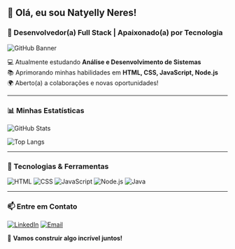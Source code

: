 ## 👋 Olá, eu sou Natyelly Neres!
### 🚀 Desenvolvedor(a) Full Stack | Apaixonado(a) por Tecnologia

![GitHub Banner](https://raw.githubusercontent.com/Natyellyneres/Natyellyneres/main/banner.png)


💻 Atualmente estudando **Análise e Desenvolvimento de Sistemas**  
📚 Aprimorando minhas habilidades em **HTML, CSS, JavaScript, Node.js**  
🌍 Aberto(a) a colaborações e novas oportunidades!

---

### 📊 Minhas Estatísticas
![GitHub Stats](https://github-readme-stats.vercel.app/api?username=NatyellyNeres&show_icons=true&theme=radical)

![Top Langs](https://github-readme-stats.vercel.app/api/top-langs?username=NatyellyNeres&layout=compact&theme=radical)


---

### 🚀 Tecnologias & Ferramentas

![HTML](https://img.shields.io/badge/HTML-E34F26?style=for-the-badge&logo=html5&logoColor=white)
![CSS](https://img.shields.io/badge/CSS-1572B6?style=for-the-badge&logo=css&logoColor=white)
![JavaScript](https://img.shields.io/badge/JavaScript-F7DF1E?style=for-the-badge&logo=javascript&logoColor=black)
![Node.js](https://img.shields.io/badge/Node.js-43853D?style=for-the-badge&logo=node.js&logoColor=white)
![Java](https://img.shields.io/badge/Java-F8B800?style=for-the-badge&logo=logo=JavaColor=black)

---

### 📫 Entre em Contato

[![LinkedIn](https://img.shields.io/badge/LinkedIn-0077B5?style=for-the-badge&logo=linkedin&logoColor=white)](https://www.linkedin.com/in/natyelly-neres-lustosa-98b83722b/)
[![Email](https://img.shields.io/badge/Email-D14836?style=for-the-badge&logo=gmail&logoColor=white)](mailto:natyelly.neres77@gmail.com)

🚀 **Vamos construir algo incrível juntos!**
